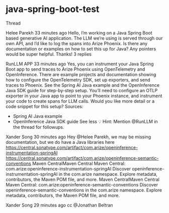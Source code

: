 # java-spring-boot-test

Thread




Helee Parekh
  33 minutes ago
Hello,
I’m working on a Java Spring Boot based generative AI application. The LLM we’re using is served through our own API, and I’d like to log the spans into Arize Phoenix. Is there any documentation or examples on how to set this up for Java? Any pointers would be super helpful.
Thanks!
3 replies

RunLLM
APP  33 minutes ago
Yes, you can instrument your Java Spring Boot app to send traces to Arize Phoenix using OpenTelemetry and OpenInference. There are example projects and documentation showing how to configure the OpenTelemetry SDK, set up exporters, and send traces to Phoenix. See the Spring AI Java example and the OpenInference Java SDK guide for step-by-step setup.
You’ll need to configure an OTLP exporter in your Java app to point to your Phoenix instance, and instrument your code to create spans for LLM calls. Would you like more detail or a code snippet for this setup?
Sources:
- Spring AI Java example
- OpenInference Java SDK guide
See less
:bulb: Hint: Mention @RunLLM in the thread for followups.


Xander Song
  30 minutes ago
Hey @Helee Parekh, we may be missing documentation, but we do have a Java libraries here
https://central.sonatype.com/artifact/com.arize/openinference-instrumentation-springAI
https://central.sonatype.com/artifact/com.arize/openinference-semantic-conventions
Maven CentralMaven Central
Maven Central: com.arize:openinference-instrumentation-springAI
Discover openinference-instrumentation-springAI in the com.arize namespace. Explore metadata, contributors, the Maven POM file, and more.
Maven CentralMaven Central
Maven Central: com.arize:openinference-semantic-conventions
Discover openinference-semantic-conventions in the com.arize namespace. Explore metadata, contributors, the Maven POM file, and more.


Xander Song
  29 minutes ago
cc @Jonathan Beltran
